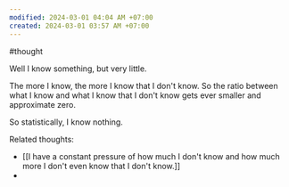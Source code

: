 ```yaml
---
modified: 2024-03-01 04:04 AM +07:00
created: 2024-03-01 03:57 AM +07:00
---
```

#thought 

Well I know something, but very little. 

The more I know, the more I know that I don't know. So the ratio between what I know and what I know that I don't know gets ever smaller and approximate zero.

So statistically, I know nothing.

Related thoughts:
- [[I have a constant pressure of how much I don't know and how much more I don't even know that I don't know.]]
- 